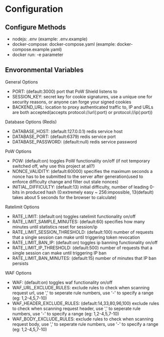 # Configuration

## Configure Methods

- nodejs: .env (example: .env.example)
- docker-compose: docker-compose.yaml (example: docker-compose.example.yaml)
- docker run: -e parameter

## Envoronmental Variables

General Options

- PORT: (default:3000) port that PoW Shield listens to
- SESSION_KEY: secret key for cookie signatures, use a unique one for security reasons, or anyone can forge your signed cookies
- BACKEND_URL: location to proxy authenticated traffic to, IP and URLs are both accepted(accepts protocol://url(:port) or protocol://ip(:port))

Database Options (Redis)
- DATABASE_HOST: (default:127.0.0.1) redis service host
- DATABASE_PORT: (default:6379) redis service port
- DATABASE_PASSWORD: (default:null) redis service password

PoW Options

- POW: (default:on) toggles PoW functionality on/off (if not temporary switched off, why use this project at all?)
- NONCE_VALIDITY: (default:60000) specifies the maximum seconds a nonce has to be submitted to the server after generation(used to enforce difficulty change and filter out stale nonces)
- INITIAL_DIFFICULTY: (default:13) initial difficulty, number of leading 0-bits in produced hash (0:extremely easy ~ 256:impossible, 13(default) takes about 5 seconds for the browser to calculate)

Ratelimit Options

- RATE_LIMIT: (default:on) toggles ratelimit functionality on/off
- RATE_LIMIT_SAMPLE_MINUTES: (default:60) specifies how many minutes until statistics reset for session/ip
- RATE_LIMIT_SESSION_THRESHOLD: (default:100) number of requests that a single session can make until triggering token revocation
- RATE_LIMIT_BAN_IP: (default:on) toggles ip banning functionality on/off
- RATE_LIMIT_IP_THRESHOLD: (default:500) number of requests that a single session can make until triggering IP ban
- RATE_LIMIT_BAN_MINUTES: (default:15) number of minutes that IP ban persists

WAF Options

- WAF: (default:on) toggles waf functionality on/off
- WAF_URL_EXCLUDE_RULES: exclude rules to check when scanning request url, use ',' to seperate rule numbers, use '-' to specify a range (eg: 1,2-4,5,7-10)
- WAF_HEADER_EXCLUDE_RULES: (default:14,33,80,96,100) exclude rules to check when scanning request header, use ',' to seperate rule numbers, use '-' to specify a range (eg: 1,2-4,5,7-10)
- WAF_BODY_EXCLUDE_RULES: exclude rules to check when scanning request body, use ',' to seperate rule numbers, use '-' to specify a range (eg: 1,2-4,5,7-10)
